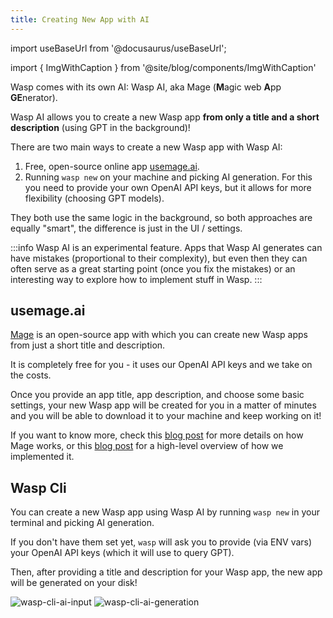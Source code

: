 ```yaml
---
title: Creating New App with AI
---
```


import useBaseUrl from '@docusaurus/useBaseUrl';

import { ImgWithCaption } from '@site/blog/components/ImgWithCaption'

Wasp comes with its own AI: Wasp AI, aka Mage (**M**agic web **A**pp **GE**nerator).

Wasp AI allows you to create a new Wasp app **from only a title and a short description** (using GPT in the background)!

There are two main ways to create a new Wasp app with Wasp AI:

1. Free, open-source online app [usemage.ai](https://usemage.ai).
2. Running `wasp new` on your machine and picking AI generation. For this you need to provide your own OpenAI API keys, but it allows for more flexibility (choosing GPT models).

They both use the same logic in the background, so both approaches are equally "smart", the difference is just in the UI / settings.

:::info
Wasp AI is an experimental feature. Apps that Wasp AI generates can have mistakes (proportional to their complexity), but even then they can often serve as a great starting point (once you fix the mistakes) or an interesting way to explore how to implement stuff in Wasp.
:::

## usemage.ai

<ImgWithCaption source="img/gpt-wasp/how-it-works.gif" caption="1. Describe your app 2. Pick the color 3. Generate your app 🚀" />

[Mage](https://usemage.ai) is an open-source app with which you can create new Wasp apps from just a short title and description.

It is completely free for you - it uses our OpenAI API keys and we take on the costs.

Once you provide an app title, app description, and choose some basic settings, your new Wasp app will be created for you in a matter of minutes and you will be able to download it to your machine and keep working on it!

If you want to know more, check this [blog post](/blog/2023/07/10/gpt-web-app-generator) for more details on how Mage works, or this [blog post](/blog/2023/07/17/how-we-built-gpt-web-app-generator) for a high-level overview of how we implemented it.

## Wasp Cli

You can create a new Wasp app using Wasp AI by running `wasp new` in your terminal and picking AI generation.

If you don't have them set yet, `wasp` will ask you to provide (via ENV vars) your OpenAI API keys (which it will use to query GPT).

Then, after providing a title and description for your Wasp app, the new app will be generated on your disk!

![wasp-cli-ai-input](./wasp-ai-1.png)
![wasp-cli-ai-generation](./wasp-ai-2.png)
